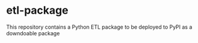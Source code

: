 # etl-package
This repository contains a Python ETL package to be deployed to PyPI as a downdoable package
